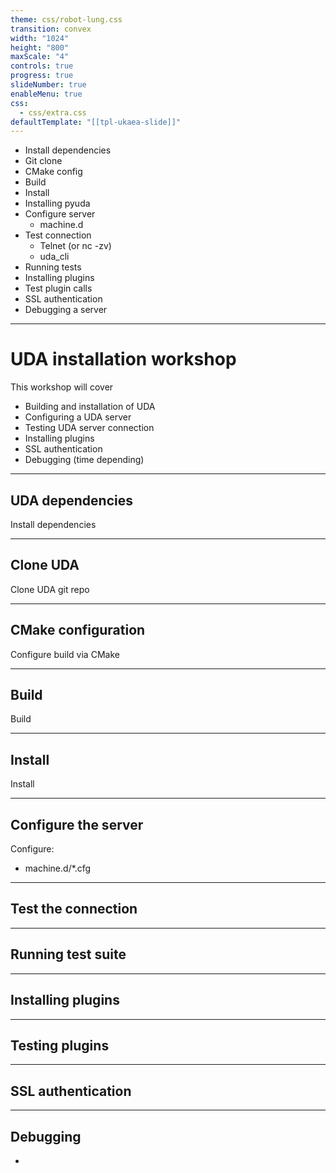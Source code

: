 ```yaml
---
theme: css/robot-lung.css
transition: convex
width: "1024"
height: "800"
maxScale: "4"
controls: true
progress: true
slideNumber: true
enableMenu: true
css:
  - css/extra.css
defaultTemplate: "[[tpl-ukaea-slide]]"
---
```


- Install dependencies
- Git clone
- CMake config
- Build
- Install
- Installing pyuda
- Configure server
	- machine.d
- Test connection
	- Telnet (or nc -zv)
	- uda_cli
- Running tests
- Installing plugins
- Test plugin calls
- SSL authentication
- Debugging a server

---

# UDA installation workshop

This workshop will cover

- Building and installation of UDA
- Configuring a UDA server
- Testing UDA server connection
- Installing plugins
- SSL authentication
- Debugging (time depending)

---

## UDA dependencies

Install dependencies

---

## Clone UDA

Clone UDA git repo

---
## CMake configuration

Configure build via CMake

---
## Build

Build

---
## Install

Install

---
## Configure the server

Configure:
- machine.d/\*.cfg

---
## Test the connection

---
## Running test suite

---
## Installing plugins

---
## Testing plugins

---
## SSL authentication

---
## Debugging

- 